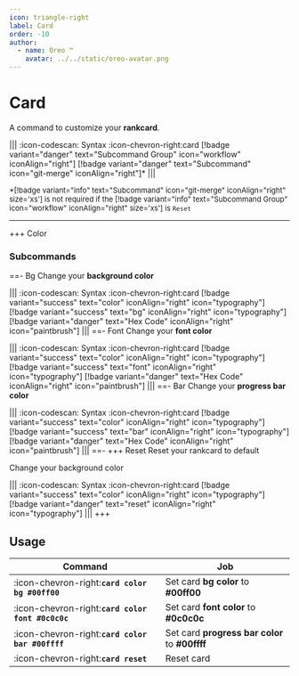 ```yaml
---
icon: triangle-right
label: Card
order: -10
author:
  - name: Oreo ™
    avatar: ../../static/oreo-avatar.png
---
```


# Card

A command to customize your **rankcard**.

||| :icon-codescan: Syntax
:icon-chevron-right:card [!badge variant="danger" text="Subcommand Group" icon="workflow" iconAlign="right"] [!badge variant="danger" text="Subcommand" icon="git-merge" iconAlign="right"]\*
|||

<font size='2rem'>\*[!badge variant="info" text="Subcommand" icon="git-merge" iconAlign="right" size='xs'] is not required if the [!badge variant="info" text="Subcommand Group" icon="workflow" iconAlign="right" size='xs'] is `Reset`</font>

---

+++ Color

### Subcommands

==- Bg
Change your **background color**

||| :icon-codescan: Syntax
:icon-chevron-right:card [!badge variant="success" text="color" iconAlign="right" icon="typography"] [!badge variant="success" text="bg" iconAlign="right" icon="typography"] [!badge variant="danger" text="Hex Code" iconAlign="right" icon="paintbrush"]
|||
==- Font
Change your **font color**

||| :icon-codescan: Syntax
:icon-chevron-right:card [!badge variant="success" text="color" iconAlign="right" icon="typography"] [!badge variant="success" text="font" iconAlign="right" icon="typography"] [!badge variant="danger" text="Hex Code" iconAlign="right" icon="paintbrush"]
|||
==- Bar
Change your **progress bar color**

||| :icon-codescan: Syntax
:icon-chevron-right:card [!badge variant="success" text="color" iconAlign="right" icon="typography"] [!badge variant="success" text="bar" iconAlign="right" icon="typography"] [!badge variant="danger" text="Hex Code" iconAlign="right" icon="paintbrush"]
|||
==-
+++ Reset
Reset your rankcard to default

Change your background color

||| :icon-codescan: Syntax
:icon-chevron-right:card [!badge variant="success" text="color" iconAlign="right" icon="typography"] [!badge variant="danger" text="reset" iconAlign="right" icon="typography"]
|||
+++

## Usage

| Command                                           | Job                                            |
| ------------------------------------------------- | ---------------------------------------------- |
| :icon-chevron-right:**`card color bg #00ff00`**   | Set card **bg color** to **#00ff00**           |
| :icon-chevron-right:**`card color font #0c0c0c`** | Set card **font color** to **#0c0c0c**         |
| :icon-chevron-right:**`card color bar #00ffff`**  | Set card **progress bar color** to **#00ffff** |
| :icon-chevron-right:**`card reset`**              | Reset card                                     |
